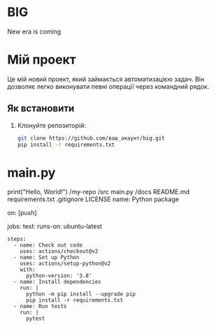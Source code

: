 # BIG
New era is coming
# Мій проект

Це мій новий проект, який займається автоматизацією задач. Він дозволяє легко виконувати певні операції через командний рядок.

## Як встановити

1. Клонуйте репозиторій:
   ```bash
   git clone https://github.com/ваш_акаунт/big.git
   pip install -r requirements.txt
# main.py
print("Hello, World!")
/my-repo
    /src
        main.py
    /docs
        README.md
    requirements.txt
    .gitignore
    LICENSE
name: Python package

on: [push]

jobs:
  test:
    runs-on: ubuntu-latest

    steps:
      - name: Check out code
        uses: actions/checkout@v2
      - name: Set up Python
        uses: actions/setup-python@v2
        with:
          python-version: '3.8'
      - name: Install dependencies
        run: |
          python -m pip install --upgrade pip
          pip install -r requirements.txt
      - name: Run tests
        run: |
          pytest
